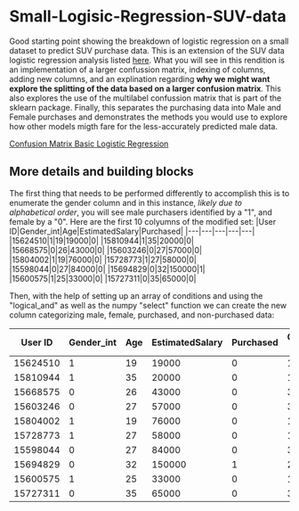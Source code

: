 # Small-Logisic-Regression-SUV-data
Good starting point showing the breakdown of logistic regression on a small dataset to predict SUV purchase data.
This is an extension of the SUV data logistic regression analysis listed [here](https://medium.com/analytics-vidhya/suv-purchase-prediction-using-logistic-regression-ca79bae6f3d5).
What you will see in this rendition is an implementation of a larger confussion matrix, indexing of columns, adding new columns, and an explination regarding __why we might want 
explore the splitting of the data based on a larger confusion matrix__. This also explores the use of the multilabel confussion matrix that is part of the sklearn package. Finally, this separates the purchasing data into Male and Female purchases and demonstrates the methods you would use to explore how other models migth fare for the less-accurately predicted male data. 

[Confusion Matrix Basic Logistic Regression](https://github.com/AxisMeetsWorld/Small-Logisic-Regression-SUV-data/blob/main/SUV_Confusion_Orig.png)

## More details and building blocks
  The first thing that needs to be performed differently to accomplish this is to enumerate the gender column and in this instance, *likely due to alphabetical order*, you will see male purchasers identified by a "1", and female by a "0". Here are the first 10 colyumns of the modified set:
  |User ID|Gender_int|Age|EstimatedSalary|Purchased|
|---|---|---|---|---|
|15624510|1|19|19000|0|
|15810944|1|35|20000|0|
|15668575|0|26|43000|0|
|15603246|0|27|57000|0|
|15804002|1|19|76000|0|
|15728773|1|27|58000|0|
|15598044|0|27|84000|0|
|15694829|0|32|150000|1|
|15600575|1|25|33000|0|
|15727311|0|35|65000|0|

Then, with the help of setting up an array of conditions and using the "logical_and" as well as the numpy "select" function we can create the new column categorizing male, female, purchased, and non-purchased data:
  
|User ID|Gender_int|Age|EstimatedSalary|Purchased|Gender_purchase_even = Purchased|
|---|---|---|---|---|---|
|15624510|1|19|19000|0|1|
|15810944|1|35|20000|0|1|
|15668575|0|26|43000|0|3|
|15603246|0|27|57000|0|3|
|15804002|1|19|76000|0|1|
|15728773|1|27|58000|0|1|
|15598044|0|27|84000|0|3|
|15694829|0|32|150000|1|2|
|15600575|1|25|33000|0|1|
|15727311|0|35|65000|0|3|  
